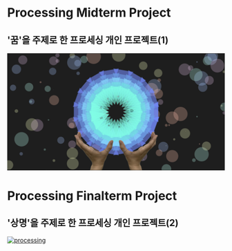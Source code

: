 # Processing Midterm Project

## '꿈'을 주제로 한 프로세싱 개인 프로젝트(1) 

![이미지](./result.png)

# Processing Finalterm Project

## '상명'을 주제로 한 프로세싱 개인 프로젝트(2)

[![processing](https://img.youtube.com/vi/Lu0hNYv2sYE/0.jpg)](https://www.youtube.com/watch?v=Lu0hNYv2sYE)

